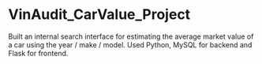 # VinAudit_CarValue_Project
Built an internal search interface for estimating the average market value of a car using the year / make / model. Used Python, MySQL for backend and Flask for frontend.
